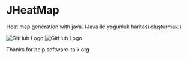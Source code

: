 # JHeatMap
Heat map generation with java. (Java ile yoğunluk haritası oluşturmak.)

![GitHub Logo](https://community.uservoice.com/wp-content/uploads/heatmap-f-shape-800x371.jpg)
![GitHub Logo](http://outsideoftheboot.com/wp-content/uploads/2012/11/spurs-heat-map.png)

Thanks for  help software-talk.org
